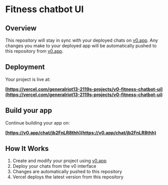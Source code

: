 # Fitness chatbot UI


## Overview

This repository will stay in sync with your deployed chats on [v0.app](https://v0.app).
Any changes you make to your deployed app will be automatically pushed to this repository from [v0.app](https://v0.app).

## Deployment

Your project is live at:

**[https://vercel.com/generalriot13-2119s-projects/v0-fitness-chatbot-ui](https://vercel.com/generalriot13-2119s-projects/v0-fitness-chatbot-ui)**

## Build your app

Continue building your app on:

**[https://v0.app/chat/jb2FnLR8thh](https://v0.app/chat/jb2FnLR8thh)**

## How It Works

1. Create and modify your project using [v0.app](https://v0.app)
2. Deploy your chats from the v0 interface
3. Changes are automatically pushed to this repository
4. Vercel deploys the latest version from this repository
